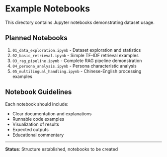 # Example Notebooks

This directory contains Jupyter notebooks demonstrating dataset usage.

## Planned Notebooks

1. `01_data_exploration.ipynb` - Dataset exploration and statistics
2. `02_basic_retrieval.ipynb` - Simple TF-IDF retrieval examples
3. `03_rag_pipeline.ipynb` - Complete RAG pipeline demonstration
4. `04_persona_analysis.ipynb` - Persona characteristic analysis
5. `05_multilingual_handling.ipynb` - Chinese-English processing examples

## Notebook Guidelines

Each notebook should include:
- Clear documentation and explanations
- Runnable code examples
- Visualization of results
- Expected outputs
- Educational commentary

---

**Status**: Structure established, notebooks to be created